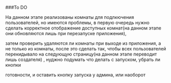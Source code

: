 ###To DO

На данном этапе реализованы комнаты для подлкючения пользователей, но имеются проблемы, в первую очередь нужно сделать корректное отображение доступных комнат(на данном этапе они обновляются лишь при перезапуске приложения),

затем проверить удаляются ли комнаты при выходе из приложения, а не только из комнаты, после это сделать так, чтобы всех пользователей перекидывало на следующую страницу(на данном этапе переводит лишь создателя) , нуджно подумать что делать с запуском, убрать ли кнопки

готовности, и оставить кнопку запуска у админа, или наоборот 
